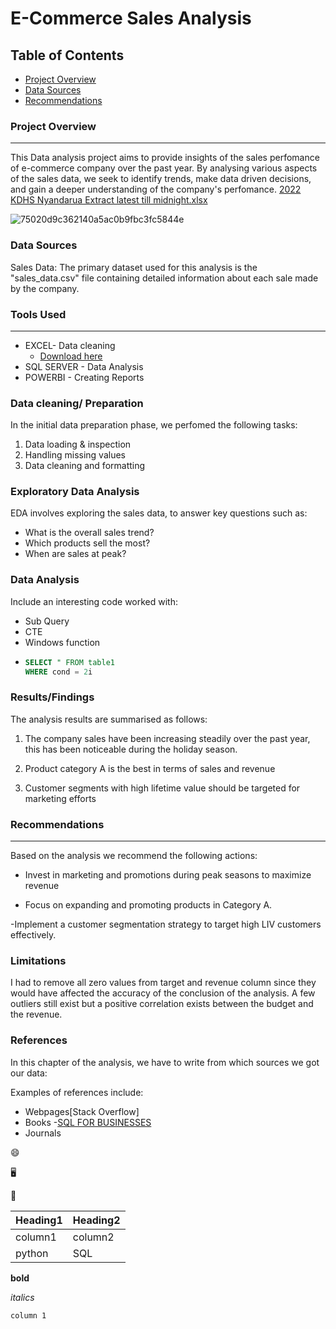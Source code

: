 # E-Commerce Sales Analysis

## Table of Contents

- [Project Overview](#project-overview)
- [Data Sources](#data-sources)
- [Recommendations](#recommendations)


### Project Overview
---

This Data analysis project aims to provide  insights of the sales perfomance of e-commerce company over the past year. By analysing various aspects of the sales data, we seek to identify trends, make data driven decisions, and gain a deeper understanding of the company's perfomance. 
[2022 KDHS Nyandarua Extract latest till midnight.xlsx](https://github.com/njukiherbert/Documenting-Data-Analysis-Project.-with-Irene-Nafula-/files/13375866/2022.KDHS.Nyandarua.Extract.latest.till.midnight.xlsx)

![75020d9c362140a5ac0b9fbc3fc5844e](https://github.com/njukiherbert/Documenting-Data-Analysis-Project.-with-Irene-Nafula-/assets/102215333/3057ec69-821a-464e-a028-59866f3c10cd)


### Data Sources

Sales Data: The primary dataset used for this analysis is the "sales_data.csv" file containing detailed information about each sale made by the company. 

### Tools Used
---
- EXCEL- Data cleaning
   - [Download here](https://microsoft.org)
- SQL SERVER - Data Analysis
- POWERBI - Creating Reports

### Data cleaning/ Preparation

In the initial data preparation phase, we perfomed the following tasks:
1. Data loading & inspection
2. Handling missing values
3. Data cleaning and formatting

### Exploratory Data Analysis

EDA involves exploring the sales data, to answer key questions such as:

- What is the overall sales trend?
- Which products sell the most?
- When are sales at peak?
  
### Data Analysis

Include an interesting code worked with:
- Sub Query
- CTE
- Windows function
-  ``` SQL
   SELECT " FROM table1
   WHERE cond = 2i 
   ```

### Results/Findings
The analysis results are summarised as follows:

1. The company sales have been increasing steadily over the past year, this has been noticeable during the holiday season.
   
2. Product category A is the best in terms of sales and revenue

3. Customer segments with high lifetime value should be targeted for marketing efforts

### Recommendations
---

Based on the analysis we recommend the following actions:

- Invest in marketing and promotions during peak seasons to maximize revenue

- Focus on expanding and promoting products in Category A.

-Implement a customer segmentation strategy to target high LIV customers effectively.

### Limitations

I had to remove all zero values from target and revenue column since they would have affected the accuracy of the conclusion of the analysis. A few outliers still exist but a positive correlation exists between the budget and the revenue.

### References 

In this chapter of the analysis, we have to write from which sources we got our data:

Examples of references include:

- Webpages[Stack Overflow]
- Books -[SQL FOR BUSINESSES](sql_for_businesses.com)
- Journals
 
😄

🖥️

🐍

|Heading1|Heading2|
|--------|--------|
|column1|column2|
|python|SQL|

**bold**

*italics*

`column 1`

      

 

